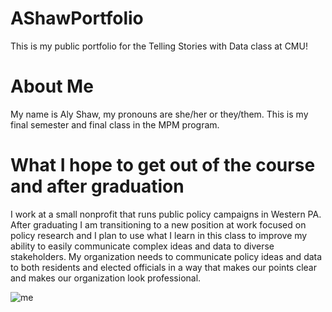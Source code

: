# AShawPortfolio

This is my public portfolio for the Telling Stories with Data class at CMU! 

# About Me
My name is Aly Shaw, my pronouns are she/her or they/them. This is my final semester and final class in the MPM program. 

# What I hope to get out of the course and after graduation
I work at a small nonprofit that runs public policy campaigns in Western PA. After graduating I am transitioning to a new position at work focused on policy research and I plan to use what I learn in this class to improve my ability to easily communicate complex ideas and data to diverse stakeholders. My organization needs to communicate policy ideas and data to both residents and elected officials in a way that makes our points clear and makes our organization look professional.  

![me](https://pbs.twimg.com/profile_images/459026952683143168/UCP_fr_Z_400x400.png)
